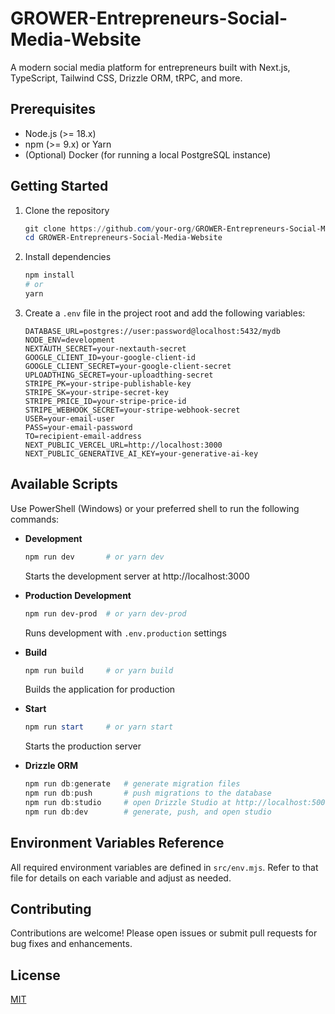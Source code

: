 # GROWER-Entrepreneurs-Social-Media-Website

A modern social media platform for entrepreneurs built with Next.js, TypeScript, Tailwind CSS, Drizzle ORM, tRPC, and more.

## Prerequisites

- Node.js (>= 18.x)
- npm (>= 9.x) or Yarn
- (Optional) Docker (for running a local PostgreSQL instance)

## Getting Started

1. Clone the repository
   ```powershell
   git clone https://github.com/your-org/GROWER-Entrepreneurs-Social-Media-Website.git
   cd GROWER-Entrepreneurs-Social-Media-Website
   ```

2. Install dependencies
   ```powershell
   npm install
   # or
   yarn
   ```

3. Create a `.env` file in the project root and add the following variables:
   ```env
   DATABASE_URL=postgres://user:password@localhost:5432/mydb
   NODE_ENV=development
   NEXTAUTH_SECRET=your-nextauth-secret
   GOOGLE_CLIENT_ID=your-google-client-id
   GOOGLE_CLIENT_SECRET=your-google-client-secret
   UPLOADTHING_SECRET=your-uploadthing-secret
   STRIPE_PK=your-stripe-publishable-key
   STRIPE_SK=your-stripe-secret-key
   STRIPE_PRICE_ID=your-stripe-price-id
   STRIPE_WEBHOOK_SECRET=your-stripe-webhook-secret
   USER=your-email-user
   PASS=your-email-password
   TO=recipient-email-address
   NEXT_PUBLIC_VERCEL_URL=http://localhost:3000
   NEXT_PUBLIC_GENERATIVE_AI_KEY=your-generative-ai-key
   ```

## Available Scripts

Use PowerShell (Windows) or your preferred shell to run the following commands:

- **Development**
  ```powershell
  npm run dev       # or yarn dev
  ```
  Starts the development server at http://localhost:3000

- **Production Development**
  ```powershell
  npm run dev-prod  # or yarn dev-prod
  ```
  Runs development with `.env.production` settings

- **Build**
  ```powershell
  npm run build     # or yarn build
  ```
  Builds the application for production

- **Start**
  ```powershell
  npm run start     # or yarn start
  ```
  Starts the production server

- **Drizzle ORM**
  ```powershell
  npm run db:generate   # generate migration files
  npm run db:push       # push migrations to the database
  npm run db:studio     # open Drizzle Studio at http://localhost:5000
  npm run db:dev        # generate, push, and open studio
  ```

## Environment Variables Reference

All required environment variables are defined in `src/env.mjs`. Refer to that file for details on each variable and adjust as needed.

## Contributing

Contributions are welcome! Please open issues or submit pull requests for bug fixes and enhancements.

## License

[MIT](https://opensource.org/licenses/MIT)